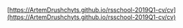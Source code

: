 [https://ArtemDrushchyts.github.io/rsschool-2019Q1-cv/cv](https://ArtemDrushchyts.github.io/rsschool-2019Q1-cv/cv)